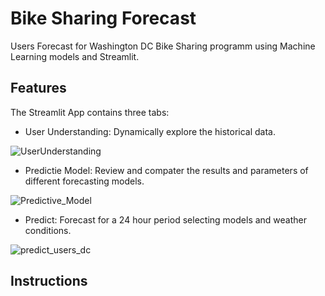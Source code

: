 # Bike Sharing Forecast
Users Forecast for Washington DC Bike Sharing programm using Machine Learning models and Streamlit.

## Features
The Streamlit App contains three tabs:
- User Understanding: Dynamically explore the historical data.

![UserUnderstanding](https://github.com/aldemarp93/bike_sharing_forecast/assets/131469036/9737c73e-6508-4098-9b97-7d89622b3cc5)

- Predictie Model: Review and compater the results and parameters of different forecasting models.

![Predictive_Model](https://github.com/aldemarp93/bike_sharing_forecast/assets/131469036/4105c8e3-d830-4f05-ab0c-c20ea38303e5)

- Predict: Forecast for a 24 hour period selecting models and weather conditions.

![predict_users_dc](https://github.com/aldemarp93/bike_sharing_forecast/assets/131469036/f2f1ab6a-86fa-4cde-9120-978b9dcbee59)

## Instructions



  
